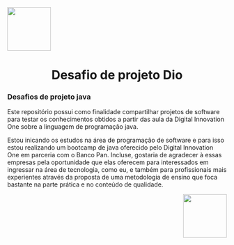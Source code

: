 <div align="left">
<img src="https://user-images.githubusercontent.com/126363111/221411093-61cbc6d3-19a0-48cb-9554-76d63149c401.png" width="100px" />
</div>
<h1 align="center">Desafio de projeto Dio </h1>




### Desafios de projeto java

Este repositório possui como finalidade compartilhar projetos de software para testar os conhecimentos obtidos a partir das aula da Digital Innovation One sobre a linguagem de programação java.

Estou inicando os estudos na área de programação de software e para isso estou realizando um bootcamp de java oferecido pelo Digital Innovation One em parceria com o Banco Pan. Incluse, gostaria de agradecer à essas empresas pela oportunidade que elas oferecem para interessados em ingressar na área de tecnologia, como eu, e também para profissionais mais experientes através da proposta de uma metodologia de ensino que foca bastante na parte prática e no conteúdo de qualidade.
<div align="right">
<img src="https://user-images.githubusercontent.com/126363111/221410108-df6332de-af2d-47cf-9e7d-512d21f517f2.png" width="100px" />
</div>
